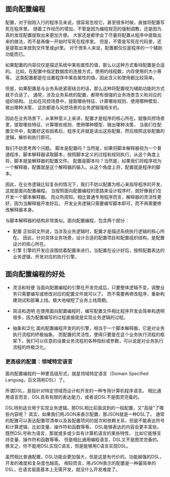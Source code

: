 ## 面向配置编程

配置，对于刚刚入行的程序员来说，很容易忽视它。甚至很多时候，直接将配置写死在程序里。
随着工作经历的增加，不管是因为编程规范的强制调教，还是因为真的发现配置提取出来更加方便。
大家还是都学会了尽量将配置从程序中提取出来的做法，而不是再像一开始时写死在程序里。
但是，不管是写死在代码里，还是提取出来放到文件里或git里。
对于很多人来说，配置都仅仅是程序的一个辅助功能而已。

如果配置的内容仅仅是描述系统中某些属性的值，那么以这种方式看待配置是合适的。
比如，在配置中指定数据库的连接方式，使用的线程数，内存使用的大小等等。
这类配置都是在设置程序中某些属性的值，因此含义和使用都比较简单。

但是，如果配置是与业务系统紧密结合的话，那么这种将配置视为辅助功能的方式就不合适了。
通常，涉及业务系统的配置，都带有很强的业务场景含义和对应的组织结构。
比如在风控场景中，提取哪些特征、计算哪些规则、使用哪种模型、做出哪种决策，
这些都是与风控场景的业务逻辑强相关的。

因此在业务场景下，从某种意义上来讲，配置才是程序的核心所在。就像风控场景里，提取哪些特征、计算哪些规则、使用哪种模型、做出哪种决策，
当我们在配置文件中，配置好这些因素后，程序无非就是读出这些配置，然后按照这些配置的逻辑，解析和执行即可。

我们不妨思考两个问题。
脚本是配置吗？当然是，如果将脚本解释器视为一个普通程序，脚本解释器读取脚本，按照脚本定义的过程和规则执行。从这个角度上将，脚本就是解释器的配置文件。
配置是脚本吗？当然是，如果我们将程序视为一个解释器，配置就是这个解释器的输入。从这个角度上将，配置就是程序的脚本。

因此，在业务逻辑比较复杂的情况下，我们不妨以配置为核心来指导程序的开发，这就是面向配置编程。
当按照面向配置编程的思路来设计程序时，就好像我们在开发一个脚本解释器。
而众所周知，相比普通专用程序而言，解释器的灵活性更好，因为当解释器开发好后，
开发业务逻辑只需要编写脚本即可，而不再需要修改解释器本身。

与脚本解释器的结构非常类似。面向配置编程，包含两个部分：
* 配置
正如前文所说，当涉及业务逻辑时，配置才是描述系统执行逻辑的核心所在。
因此，针对具体业务场景，设计合适的配置项目和配置组织结构，是配置设计的核心所在。
* 引擎
引擎的开发应该围绕着配置来进行。当配置在设计好后，按照配置表达的业务逻辑，开发对应的执行引擎。


## 面向配置编程的好处
* 灵活和轻便
当面向配置编程的引擎在开发完成后，只要整体逻辑不变，调整业务只需要编写或修改对应的配置文件就可以了。
而不需要再修改程序，重新构建测试和部署上线。极大地缩短了业务上线周期。

* 简洁和透明
在使用面向配置编程时，编写配置文件相比程序开发会简单和透明很多，因为配置编写的过程直接就是实现业务逻辑的过程。

* 抽象和泛化
面向配置编程开发的的引擎，相当于一个脚本解释器，它是对业务执行流程的终极抽象。
而配置的灵活性，使得只要是在这个业务执行流程的框架下，我们可以任意的设置业务流程的各种指标或参数，可以说是对业务执行流程的终极泛化。

### 更高级的配置：领域特定语言
面向配置编程的一种更高级形式，就是领域特定语言（Domain Specified Languag，后文简称DSL）了。

所谓DSL，是指针对特定领域而设计和开发的一种专用计算机程序语言。
相比通用语言而言，DSL具有有限的表达能力，或者说DSL不是图灵完备的。

DSL特别适合用于实现业务逻辑。那DSL相比前面说到的一般配置，又"高级"了哪些内容呢？
其实，如果我们用JSON来表示配置，那JSON就是一种DSL了。
通常的配置可以表达配置项清单以及各配置项间的层次和依赖关系，但是不能表达符号和计算逻辑，比如变量、操作符和函数等等。
DSL能够表达的内容会更丰富些。既然DSL号称为语言，那就或多或少具有计算机语言的某些特性，
比如它能够支持变量、操作符和函数等等。
但是相比通用编程语言，DSL又不是图灵完备的。换言之，你不能用DSL实现C语言，但是能够用C语言实现DSL。

虽然相比普通配置，DSL功能会更加强大，但是这是有代价的。功能越强的DSL，开发的难度和复杂度也越高。
相较而言，用JSON表示的配置是一种最简单的DSL，在语言层面基本上无需开发，就没什么开发难度了。

